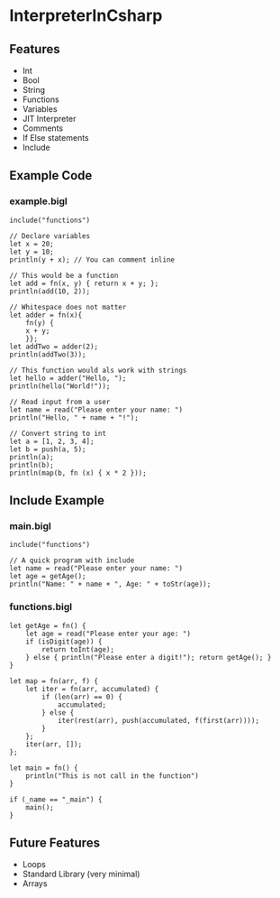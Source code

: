 # InterpreterInCsharp

## Features

- Int
- Bool
- String
- Functions
- Variables
- JIT Interpreter
- Comments
- If Else statements
- Include

## Example Code

### example.bigl

``` bigl
include("functions")

// Declare variables
let x = 20;
let y = 10;
println(y + x); // You can comment inline

// This would be a function
let add = fn(x, y) { return x + y; };
println(add(10, 2));

// Whitespace does not matter
let adder = fn(x){
    fn(y) {
    x + y;
    }};
let addTwo = adder(2);
println(addTwo(3));

// This function would als work with strings
let hello = adder("Hello, ");
println(hello("World!"));

// Read input from a user
let name = read("Please enter your name: ")
println("Hello, " + name + "!");

// Convert string to int
let a = [1, 2, 3, 4];
let b = push(a, 5);
println(a);
println(b);
println(map(b, fn (x) { x * 2 }));
```

## Include Example

### main.bigl

``` bigl
include("functions")

// A quick program with include
let name = read("Please enter your name: ")
let age = getAge();
println("Name: " + name + ", Age: " + toStr(age));
```

### functions.bigl

``` bigl
let getAge = fn() {
    let age = read("Please enter your age: ")
    if (isDigit(age)) {
        return toInt(age);
    } else { println("Please enter a digit!"); return getAge(); }
}

let map = fn(arr, f) {
    let iter = fn(arr, accumulated) {
        if (len(arr) == 0) {
            accumulated;
        } else {
            iter(rest(arr), push(accumulated, f(first(arr))));
        }
    };
    iter(arr, []);
};

let main = fn() {
    println("This is not call in the function")
}

if (_name == "_main") {
    main();
}
```

## Future Features

- Loops
- Standard Library (very minimal)
- Arrays
